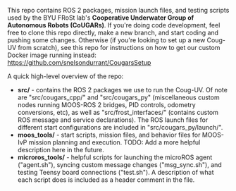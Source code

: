 This repo contains ROS 2 packages, mission launch files, and testing scripts used by the BYU FRoSt lab's **Cooperative Underwater Group of Autonomous Robots (CoUGARs)**. 
If you're doing code development, feel free to clone this repo directly, make a new branch, and start coding and pushing some changes.
Otherwise (if you're looking to set up a new Coug-UV from scratch), see this repo for instructions on how to get our custom Docker image running instead: https://github.com/snelsondurrant/CougarsSetup

A quick high-level overview of the repo:
- **src/** - contains the ROS 2 packages we use to run the Coug-UV.
Of note are "src/cougars_cpp/" and "src/cougars_py" (miscellaneous custom nodes running MOOS-ROS 2 bridges, PID controls, odometry conversions, etc), as well as "src/frost_interfaces/" (contains custom ROS message and service declarations).
The ROS launch files for different start configurations are included in "src/cougars_py/launch/".
- **moos_tools/** - start scripts, mission files, and behavior files for MOOS-IvP mission planning and execution.
TODO: Add a more helpful description here in the future.
- **microros_tools/** - helpful scripts for launching the microROS agent ("agent.sh"), syncing custom message changes ("msg_sync.sh"), and testing Teensy board connections ("test.sh").
A description of what each script does is included as a header comment in the file.
